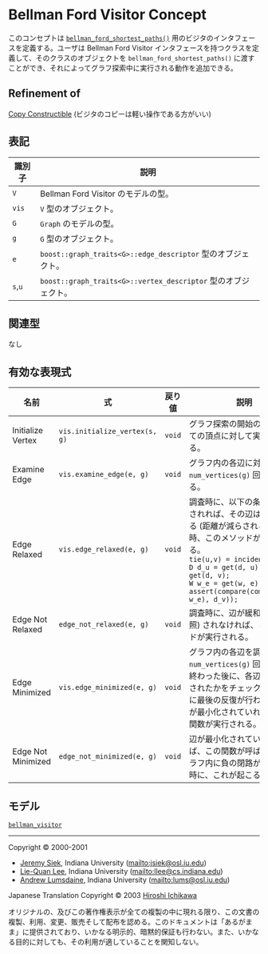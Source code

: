 # Bellman Ford Visitor Concept
このコンセプトは [`bellman_ford_shortest_paths()`](bellman_ford_shortest_paths.md) 用のビジタのインタフェースを定義する。ユーザは Bellman Ford Visitor インタフェースを持つクラスを定義して、そのクラスのオブジェクトを `bellman_ford_shortest_paths()` に渡すことができ、それによってグラフ探索中に実行される動作を追加できる。


## Refinement of
[Copy Constructible](../utility/CopyConstructible.md) (ビジタのコピーは軽い操作である方がいい)


## 表記

| 識別子  | 説明 |
|---------|------|
| `V`     | Bellman Ford Visitor のモデルの型。 |
| `vis`   | `V` 型のオブジェクト。 |
| `G`     | `Graph` のモデルの型。 |
| `g`     | `G` 型のオブジェクト。 |
| `e`     | `boost::graph_traits<G>::edge_descriptor` 型のオブジェクト。 |
| `s`,`u` | `boost::graph_traits<G>::vertex_descriptor` 型のオブジェクト。 |


## 関連型
なし


## 有効な表現式

| 名前 | 式 | 戻り値 | 説明 |
|------|----|--------|------|
| Initialize Vertex | `vis.initialize_vertex(s, g)` | `void` | グラフ探索の開始の前に、全ての頂点に対して実行される。 |
| Examine Edge | `vis.examine_edge(e, g)` | `void` | グラフ内の各辺に対して `num_vertices(g)` 回実行される。 |
| Edge Relaxed | `vis.edge_relaxed(e, g)` | `void` | 調査時に、以下の条件が満たされれば、その辺は緩和される (距離が減らされる) 。この時、このメソッドが実行される。<br/> `tie(u,v) = incident(e, g);`<br/> `D d_u = get(d, u), d_v = get(d, v);`<br/> `W w_e = get(w, e);`<br/> `assert(compare(combine(d_u, w_e), d_v));` |
| Edge Not Relaxed | `edge_not_relaxed(e, g)` | `void` | 調査時に、辺が緩和 (上を参照) されなければ、このメソッドが実行される。 |
| Edge Minimized | `vis.edge_minimized(e, g)` | `void` | グラフ内の各辺を調査する `num_vertices(g)` 回の反復が終わった後に、各辺が最小化されたかをチェックするために最後の反復が行われる。辺が最小化されていれば、この関数が実行される。 |
| Edge Not Minimized | `edge_not_minimized(e, g)` | `void` | 辺が最小化されていなければ、この関数が呼ばれる。グラフ内に負の閉路が存在する時に、これが起こる。 |


## モデル
[`bellman_visitor`](bellman_visitor.md)


***
Copyright © 2000-2001

- [Jeremy Siek](http://www.boost.org/doc/libs/1_31_0/people/jeremy_siek.htm), Indiana University (<mailto:jsiek@osl.iu.edu>)
- [Lie-Quan Lee](http://www.boost.org/doc/libs/1_31_0/people/liequan_lee.htm), Indiana University (<mailto:llee@cs.indiana.edu>)
- [Andrew Lumsdaine](http://www.osl.iu.edu/~lums), Indiana University (<mailto:lums@osl.iu.edu>)

Japanese Translation Copyright © 2003 [Hiroshi Ichikawa](mailto:gimite@mx12.freecom.ne.jp)

オリジナルの、及びこの著作権表示が全ての複製の中に現れる限り、この文書の複製、利用、変更、販売そして配布を認める。このドキュメントは「あるがまま」に提供されており、いかなる明示的、暗黙的保証も行わない。また、いかなる目的に対しても、その利用が適していることを関知しない。


